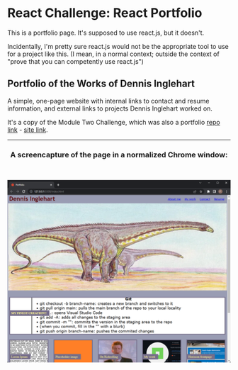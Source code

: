 # React Challenge: React Portfolio

This is a portfolio page. It's supposed to use react.js, but it doesn't.

Incidentally, I'm pretty sure react.js would not be the appropriate tool to use for a project like this. (I mean, in a normal context; outside the context of "prove that you can competently use react.js")

## Portfolio of the Works of Dennis Inglehart

A simple, one-page website with internal links to contact and resume information, and external links to projects Dennis Inglehart worked on.

It's a copy of the Module Two Challenge, which was also a portfolio [repo link](https://github.com/Dennis-Inglehart/module-two-challenge) - [site link](https://dennis-inglehart.github.io/module-two-challenge/).

<hr>
<h3 style="text-align: center;">A screencapture of the page in a normalized Chrome window:</h3>
<br />

![module two challenge screencap](/readme-screencap.png)